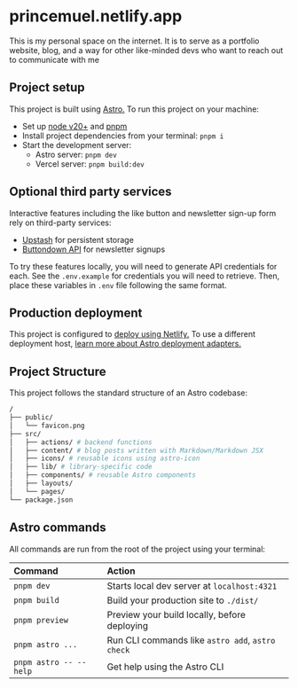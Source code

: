 # princemuel.netlify.app

This is my personal space on the internet. It is to serve as a portfolio website, blog, and a way for other like-minded devs who want to reach out to communicate with me

## Project setup

This project is built using [Astro.](https://astro.build) To run this project on your machine:

- Set up [node v20+](https://nodejs.org/en/download/package-manager) and [pnpm](https://pnpm.io/installation)
- Install project dependencies from your terminal: `pnpm i`
- Start the development server:
  - Astro server: `pnpm dev`
  - Vercel server: `pnpm build:dev`

## Optional third party services

Interactive features including the like button and newsletter sign-up form rely on third-party services:

- [Upstash](https://upstash.com/) for persistent storage
- [Buttondown API](https://docs.buttondown.email/api-introduction) for newsletter signups

To try these features locally, you will need to generate API credentials for each. See the `.env.example` for credentials you will need to retrieve. Then, place these variables in `.env` file following the same format.

## Production deployment

This project is configured to [deploy using Netlify.](https://www.netlify.com/blog/2016/09/29/a-step-by-step-guide-deploying-on-netlify/) To use a different deployment host, [learn more about Astro deployment adapters.](https://docs.astro.build/en/reference/adapter-reference/)

## Project Structure

This project follows the standard structure of an Astro codebase:

```bash
/
├── public/
│   └── favicon.png
├── src/
│   ├── actions/ # backend functions
│   ├── content/ # blog posts written with Markdown/Markdown JSX
│   ├── icons/ # reusable icons using astro-icon
│   ├── lib/ # library-specific code
│   ├── components/ # reusable Astro components
│   ├── layouts/
│   └── pages/
└── package.json
```

## Astro commands

All commands are run from the root of the project using your terminal:

| Command                | Action                                           |
| :--------------------- | :----------------------------------------------- |
| `pnpm dev`             | Starts local dev server at `localhost:4321`      |
| `pnpm build`           | Build your production site to `./dist/`          |
| `pnpm preview`         | Preview your build locally, before deploying     |
| `pnpm astro ...`       | Run CLI commands like `astro add`, `astro check` |
| `pnpm astro -- --help` | Get help using the Astro CLI                     |
